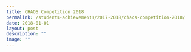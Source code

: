 ```yaml
---
title: CHAOS Competition 2018
permalink: /students-achievements/2017-2018/chaos-competition-2018/
date: 2018-01-01
layout: post
description: ""
image: ""
---
```


